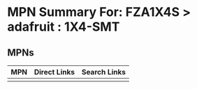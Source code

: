 



# MPN Summary For: FZA1X4S > adafruit : 1X4-SMT

## MPNs
  

|MPN|Direct Links|Search Links|
| :--- | :--- | :--- |
||||

